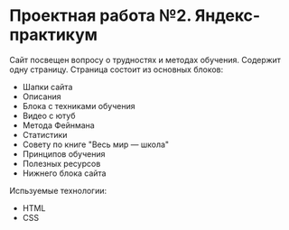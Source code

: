 # Проектная работа №2. Яндекс-практикум

Сайт посвещен вопросу о трудностях и методах обучения. Содержит одну страницу. Страница  состоит из основных блоков:

- Шапки сайта
- Описания
- Блока с техниками обучения
- Видео с ютуб
- Метода Фейнмана
- Статистики
- Совету по книге "Весь мир — школа"
- Принципов обучения
- Полезных ресурсов
- Нижнего блока сайта

Испьзуемые технологии:

- HTML
- CSS